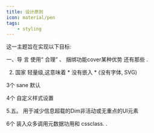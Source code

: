 ```yaml
---
title: 设计原则
icon: material/pen
tags:
    - styling
---
```


这一主题旨在实现以下目标:

一、导 言 使用“ 合理” 、 捆绑功能cover某种优势
还有那些
.

2. 国家 轻量级,这意味着 * 没有嵌入 * (没有字体, SVG)

3个 sane 默认

4个 自定义样式设置

 5.五。 用于减少信息超载的Dim非活动或无重点的UI元素

6个 装入众多调用元数据功用和 cssclass.
.

